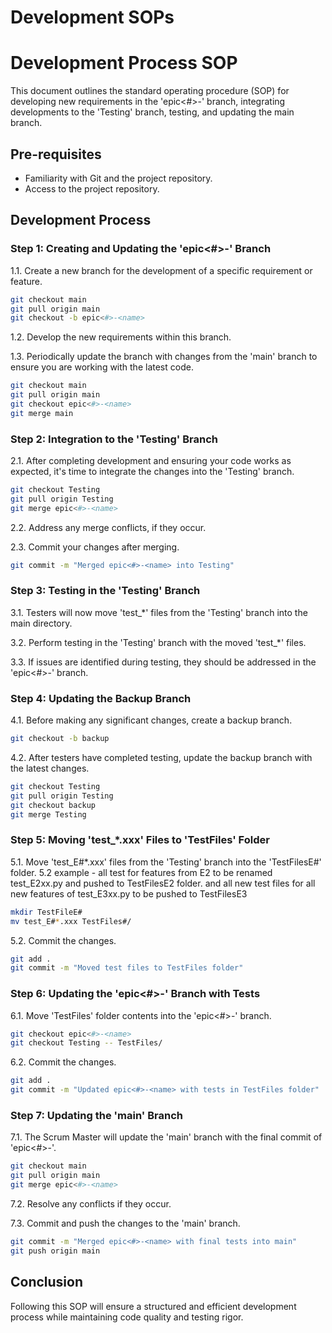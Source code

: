 # Development SOPs

# Development Process SOP

This document outlines the standard operating procedure (SOP) for developing new requirements in the 'epic<#>-<name>' branch, integrating developments to the 'Testing' branch, testing, and updating the main branch.

## Pre-requisites

- Familiarity with Git and the project repository.
- Access to the project repository.

## Development Process

### Step 1: Creating and Updating the 'epic<#>-<name>' Branch

1.1. Create a new branch for the development of a specific requirement or feature.

```bash
git checkout main
git pull origin main
git checkout -b epic<#>-<name>

```

1.2. Develop the new requirements within this branch.

1.3. Periodically update the branch with changes from the 'main' branch to ensure you are working with the latest code.

```bash
git checkout main
git pull origin main
git checkout epic<#>-<name>
git merge main

```

### Step 2: Integration to the 'Testing' Branch

2.1. After completing development and ensuring your code works as expected, it's time to integrate the changes into the 'Testing' branch.

```bash
git checkout Testing
git pull origin Testing
git merge epic<#>-<name>

```

2.2. Address any merge conflicts, if they occur.

2.3. Commit your changes after merging.

```bash
git commit -m "Merged epic<#>-<name> into Testing"

```

### Step 3: Testing in the 'Testing' Branch

3.1. Testers will now move 'test_*' files from the 'Testing' branch into the main directory.

3.2. Perform testing in the 'Testing' branch with the moved 'test_*' files.

3.3. If issues are identified during testing, they should be addressed in the 'epic<#>-<name>' branch.

### Step 4: Updating the Backup Branch

4.1. Before making any significant changes, create a backup branch.

```bash
git checkout -b backup

```

4.2. After testers have completed testing, update the backup branch with the latest changes.

```bash
git checkout Testing
git pull origin Testing
git checkout backup
git merge Testing

```

### Step 5: Moving 'test_*.xxx' Files to 'TestFiles' Folder

5.1. Move 'test_E#*.xxx' files from the 'Testing' branch into the 'TestFilesE#' folder.
5.2 example - all test for features from E2 to be renamed test_E2xx.py and pushed to TestFilesE2 folder. and all new test files for all new features of test_E3xx.py to be pushed to TestFilesE3

```bash
mkdir TestFileE#
mv test_E#*.xxx TestFiles#/
```

5.2. Commit the changes.

```bash
git add .
git commit -m "Moved test files to TestFiles folder"

```

### Step 6: Updating the 'epic<#>-<name>' Branch with Tests

6.1. Move 'TestFiles' folder contents into the 'epic<#>-<name>' branch.

```bash
git checkout epic<#>-<name>
git checkout Testing -- TestFiles/

```

6.2. Commit the changes.

```bash
git add .
git commit -m "Updated epic<#>-<name> with tests in TestFiles folder"

```

### Step 7: Updating the 'main' Branch

7.1. The Scrum Master will update the 'main' branch with the final commit of 'epic<#>-<name>'.

```bash
git checkout main
git pull origin main
git merge epic<#>-<name>

```

7.2. Resolve any conflicts if they occur.

7.3. Commit and push the changes to the 'main' branch.

```bash
git commit -m "Merged epic<#>-<name> with final tests into main"
git push origin main

```

## Conclusion

Following this SOP will ensure a structured and efficient development process while maintaining code quality and testing rigor.

